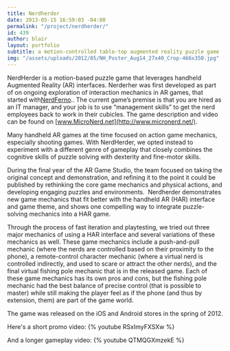 ```yaml
---
title: Nerdherder
date: 2013-05-15 16:59:03 -04:00
permalink: "/project/nerdherder/"
id: 439
author: blair
layout: portfolio
subtitle: a motion-controlled table-top augmented reality puzzle game
img: "/assets/uploads/2012/05/NH_Poster_Aug14_27x40_Crop-466x350.jpg"
---
```


NerdHerder is a motion-based puzzle game that leverages handheld Augmented Reality (AR) interfaces. Nerderher was first developed as part of on ongoing exploration of interaction mechanics in AR games, that started with<a title="NerdFerno" href="http://ael.gatech.edu/argamestudio/2010/12/09/nerdferno/" target="_blank">NerdFerno</a>.. The current game’s premise is that you are hired as an IT manager, and your job is to use “management skills” to get the nerd employees back to work in their cubicles. The game description and video can be found on [www.MicroNerd.net](http://www.micronerd.net/).

Many handheld AR games at the time focused on action game mechanics, especially shooting games. With NerdHerder, we opted instead to experiment with a different genre of gameplay that closely combines the cognitive skills of puzzle solving with dexterity and fine-motor skills.

During the final year of the AR Game Studio, the team focused on taking the original concept and demonstration, and refining it to the point it could be published by rethinking the core game mechanics and physical actions, and developing engaging puzzles and environments.  Nerdherder demonstrates new game mechanics that fit better with the handheld AR (HAR) interface and game theme, and shows one compelling way to integrate puzzle-solving mechanics into a HAR game.

Through the process of fast iteration and playtesting, we tried out three major mechanics of using a HAR interface and several variations of these mechanics as well. These game mechanics include a push-and-pull mechanic (where the nerds are controlled based on their proximity to the phone), a remote-control character mechanic (where a virtual nerd is controlled indirectly, and used to scare or attract the other nerds), and the final virtual fishing pole mechanic that is in the released game. Each of these game mechanics has its own pros and cons, but the fishing pole mechanic had the best balance of precise control (that is possible to master) while still making the player feel as if the phone (and thus by extension, them) are part of the game world.

The game was released on the iOS and Android stores in the spring of 2012.

Here's a short promo video:
{% youtube RSxImyFXSXw %}

And a longer gameplay video:
{% youtube QTMQGXmzekE %}